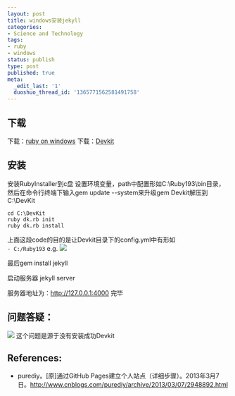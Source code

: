 ```yaml
---
layout: post
title: windows安装jekyll
categories:
- Science and Technology
tags:
- ruby
- windows
status: publish
type: post
published: true
meta:
  _edit_last: '1'
  duoshuo_thread_id: '1365771562581491758'
---
```


## 下载
下载：[ruby on windows](http://rubyinstaller.org/downloads/)
下载：[Devkit](http://rubyinstaller.org/add-ons/devkit/)

## 安装
安装RubyInstaller到c盘
设置环境变量，path中配置形如C:\Ruby193\bin目录，然后在命令行终端下输入gem update --system来升级gem
Devkit解压到C:\DevKit

    cd C:\DevKit
    ruby dk.rb init
    ruby dk.rb install

上面这段code的目的是让Devkit目录下的config.yml中有形如  
`- C:/Ruby193`
e.g.
![](http://bcs.duapp.com/blogma//blog/201309//5A95C53B-C071-4FDA-ADF8-D360F12B3774.png)

最后gem install jekyll

启动服务器
    jekyll server

服务器地址为：<http://127.0.0.1:4000>
完毕

## 问题答疑：
![](http://bcs.duapp.com/blogma//blog/201309//37313619-900D-49FE-A23F-F795A45B5000.png)
这个问题是源于没有安装成功Devkit

## References:
* purediy。\[原\]通过GitHub Pages建立个人站点（详细步骤）。2013年3月7日。<http://www.cnblogs.com/purediy/archive/2013/03/07/2948892.html>  